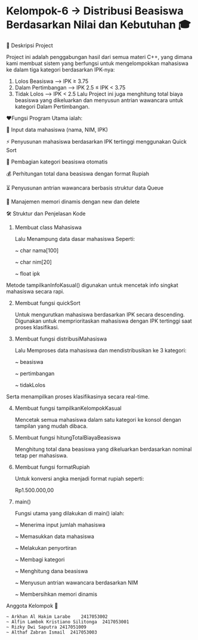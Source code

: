 # Kelompok-6 -> Distribusi Beasiswa Berdasarkan Nilai dan Kebutuhan 🎓

📌 Deskripsi Project

Project ini adalah penggabungan hasil dari semua materi C++, yang dimana kami membuat sistem yang berfungsi untuk mengelompokkan mahasiswa ke dalam tiga kategori berdasarkan IPK-nya:
  1. Lolos Beasiswa –> IPK ≥ 3.75
  2. Dalam Pertimbangan –> IPK 2.5 ≤ IPK < 3.75
  3. Tidak Lolos –> IPK < 2.5
Lalu Project ini juga menghitung total biaya beasiswa yang dikeluarkan dan menyusun antrian wawancara untuk kategori Dalam Pertimbangan.

❤️Fungsi Program Utama ialah:

  📝 Input data mahasiswa (nama, NIM, IPK)
  
  ⚡ Penyusunan mahasiswa berdasarkan IPK tertinggi menggunakan Quick Sort
  
  🎯 Pembagian kategori beasiswa otomatis
  
  💰 Perhitungan total dana beasiswa dengan format Rupiah
  
  ⏳ Penyusunan antrian wawancara berbasis struktur data Queue
  
  🧹 Manajemen memori dinamis dengan new dan delete

🛠️ Struktur dan Penjelasan Kode
1. Membuat class Mahasiswa
   
    Lalu Menampung data dasar mahasiswa Seperti:
   
    ~ char nama[100]
   
    ~ char nim[20]
   
    ~ float ipk
   
Metode tampilkanInfoKasual() digunakan untuk mencetak info singkat mahasiswa secara rapi.

2. Membuat fungsi quickSort
   
    Untuk mengurutkan mahasiswa berdasarkan IPK secara descending. Digunakan untuk memprioritaskan mahasiswa dengan IPK tertinggi saat         proses klasifikasi.

3. Membuat fungsi distribusiMahasiswa
   
    Lalu Memproses data mahasiswa dan mendistribusikan ke 3 kategori:
   
    ~ beasiswa
   
    ~ pertimbangan
   
    ~ tidakLolos
   
Serta menampilkan proses klasifikasinya secara real-time.

4. Membuat fungsi tampilkanKelompokKasual
   
    Mencetak semua mahasiswa dalam satu kategori ke konsol dengan tampilan yang mudah dibaca.

5. Membuat fungsi hitungTotalBiayaBeasiswa
   
    Menghitung total dana beasiswa yang dikeluarkan berdasarkan nominal tetap per mahasiswa.

6. Membuat fungsi formatRupiah
   
    Untuk konversi angka menjadi format rupiah seperti:
   
      Rp1.500.000,00

7. main()
   
   Fungsi utama yang dilakukan di main() ialah:
   
     ~ Menerima input jumlah mahasiswa

     ~ Memasukkan data mahasiswa
   
     ~ Melakukan penyortiran
   
     ~ Membagi kategori
   
     ~ Menghitung dana beasiswa
   
     ~ Menyusun antrian wawancara berdasarkan NIM
   
     ~ Membersihkan memori dinamis

Anggota Kelompok 👥

    ~ Arkhan Al Hakim Larabe 	2417053002
    ~ Alfin Lambok Kristiano Silitonga 	2417053001
    ~ Rizky Dwi Saputra	2417051009
    ~ Althaf Zabran Ismail	2417053003
